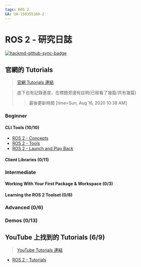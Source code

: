 ```yaml
---
tags: ROS 2
GA: UA-150355160-2
---
```


# ROS 2 - 研究日誌

[![hackmd-github-sync-badge](https://hackmd.io/lQVUtQabRQ-Rrtcpk85R7Q/badge)](https://hackmd.io/lQVUtQabRQ-Rrtcpk85R7Q)


## 官網的 Tutorials

 > [官網 Tutorials 連結](https://index.ros.org/doc/ros2/Tutorials/)
 
> 底下也有記錄進度，在標題旁邊有註明(已經看了幾篇/共有幾篇)
> > 最後更新時間
> > [time=Sun, Aug 16, 2020 10:38 AM] 

### Beginner

#### CLI Tools (10/10)
* [ROS 2 - Concepts](/acmkN6_8T_uOOUFzX-TRBQ)
* [ROS 2 - Tools](/GT6CSX9HRCGPm9P09iGB1g)
* [ROS 2 - Launch and Play Back](/uHuAcFJuSaC9XA28irzbNw)

#### Client Libraries (0/11)

### Intermediate

#### Working With Your First Package & Workspace (0/3)

#### Learning the ROS 2 Toolset (0/8)

### Advanced (0/6)

### Demos (0/13)

## YouTube 上找到的 Tutorials (6/9)

> [YouTube Tutorials 連結](https://www.youtube.com/watch?v=5DlrkkH3LS4&list=PLK0b4e05LnzYNBzqXNm9vFD9YXWp6honJ)

* [ROS 2 - Tutorials](/DwaZUt-2Qk6NG-cRO8QigQ)